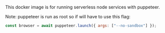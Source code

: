 This docker image is for running serverless node services with puppeteer.

Note: puppeteer is run as root so if will have to use this flag:

```js
const browser = await puppeteer.launch({ args: ["--no-sandbox"] });
```
